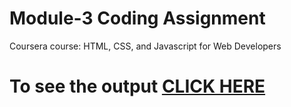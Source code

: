 

# Module-3 Coding Assignment

Coursera course: HTML, CSS, and Javascript for Web Developers

# To see the output [CLICK HERE](C:/Users/KS%20Randhawa/Desktop/Assignments/module%203/index.html)

